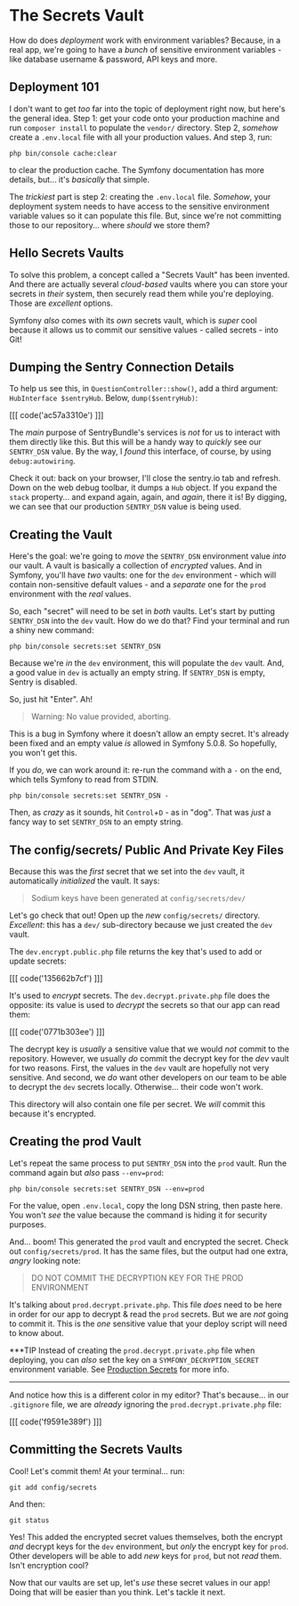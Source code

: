 # The Secrets Vault

How do does *deployment* work with environment variables? Because, in a real app,
we're going to have a *bunch* of sensitive environment variables - like database
username & password, API keys and more.

## Deployment 101

I don't want to get *too* far into the topic of deployment right now, but here's
the general idea. Step 1: get your code onto your production machine and run
`composer install` to populate the `vendor/` directory. Step 2, *somehow* create
a `.env.local` file with all your production values. And step 3, run:

```terminal
php bin/console cache:clear
```

to clear the production cache. The Symfony documentation has more details, but...
it's *basically* that simple.

The *trickiest* part is step 2: creating the `.env.local` file. *Somehow*, your
deployment system needs to have access to the sensitive environment variable
values so it can populate this file. But, since we're not committing those to our
repository... where *should* we store them?

## Hello Secrets Vaults

To solve this problem, a concept called a "Secrets Vault" has been invented.
And there are actually several *cloud-based* vaults where you can store your
secrets in *their* system, then securely read them while you're deploying. Those
are *excellent* options.

Symfony *also* comes with its *own* secrets vault, which is *super* cool because
it allows us to commit our sensitive values - called secrets - into Git!

## Dumping the Sentry Connection Details

To help us see this, in `QuestionController::show()`, add a third argument:
`HubInterface $sentryHub`. Below, `dump($sentryHub)`:

[[[ code('ac57a3310e') ]]]

The *main* purpose of SentryBundle's services is *not* for us to interact with
them directly like this. But this will be a handy way to *quickly* see our
`SENTRY_DSN` value. By the way, I *found* this interface, of course, by using
`debug:autowiring`.

Check it out: back on your browser, I'll close the sentry.io tab and refresh.
Down on the web debug toolbar, it dumps a `Hub` object. If you expand the
`stack` property... and expand again, again, and *again*, there it is! By
digging, we can see that our production `SENTRY_DSN` value is being used.

## Creating the Vault

Here's the goal: we're going to *move* the `SENTRY_DSN` environment value *into*
our vault. A vault is basically a collection of *encrypted* values. And in
Symfony, you'll have *two* vaults: one for the `dev` environment - which will
contain non-sensitive default values - and a *separate* one for the `prod`
environment with the *real* values.

So, each "secret" will need to be set in *both* vaults. Let's start by putting
`SENTRY_DSN` into the `dev` vault. How do we do that? Find your terminal and run
a shiny new command:

```terminal
php bin/console secrets:set SENTRY_DSN
```

Because we're *in* the `dev` environment, this will populate the `dev` vault.
And, a good value in `dev` is actually an empty string. If `SENTRY_DSN` is empty,
Sentry is disabled.

So, just hit "Enter". Ah!

> Warning: No value provided, aborting.

This is a bug in Symfony where it doesn't allow an empty secret. It's already
been fixed and an empty value *is* allowed in Symfony 5.0.8. So hopefully,
you won't get this.

If you *do*, we can work around it: re-run the command with a `-` on the end,
which tells Symfony to read from STDIN.

```terminal-silent
php bin/console secrets:set SENTRY_DSN -
```

Then, as *crazy* as it sounds, hit `Control`+`D` - as in "dog". That was *just* a
fancy way to set `SENTRY_DSN` to an empty string.

## The config/secrets/ Public And Private Key Files

Because this was the *first* secret that we set into the `dev` vault, it
automatically *initialized* the vault. It says:

> Sodium keys have been generated at `config/secrets/dev/`

Let's go check that out! Open up the *new* `config/secrets/` directory. *Excellent*:
this has a `dev/` sub-directory because we just created the `dev` vault.

The `dev.encrypt.public.php` file returns the key that's used to add or update
secrets:

[[[ code('135662b7cf') ]]]

It's used to *encrypt* secrets. The `dev.decrypt.private.php` file does
the opposite: its value is used to *decrypt* the secrets so that our app can read
them:

[[[ code('0771b303ee') ]]]

The decrypt key is *usually* a sensitive value that we would *not* commit to the
repository. However, we usually *do* commit the decrypt key for the *dev* vault
for two reasons. First, the values in the `dev` vault are hopefully not very
sensitive. And second, we *do* want other developers on our team to be able
to decrypt the `dev` secrets locally. Otherwise... their code won't work.

This directory will also contain one file per secret. We *will* commit this because
it's encrypted.

## Creating the prod Vault

Let's repeat the same process to put `SENTRY_DSN` into the `prod` vault. Run the
command again but *also* pass `--env=prod`:

```terminal-silent
php bin/console secrets:set SENTRY_DSN --env=prod
```

For the value, open `.env.local`, copy the long DSN string, then paste here. You
won't *see* the value because the command is hiding it for security purposes.

And... boom! This generated the `prod` vault and encrypted the secret. Check out
`config/secrets/prod`. It has the same files, but the output had one extra,
*angry* looking note:

> DO NOT COMMIT THE DECRYPTION KEY FOR THE PROD ENVIRONMENT

It's talking about `prod.decrypt.private.php`. This file *does* need to be
here in order for our app to decrypt & read the `prod` secrets. But we are *not*
going to commit it. This is the *one* sensitive value that your deploy script
will need to know about.

***TIP
Instead of creating the `prod.decrypt.private.php` file when deploying, you can
*also* set the key on a `SYMFONY_DECRYPTION_SECRET` environment variable. See
[Production Secrets](https://symfonycasts.com/screencast/symfony5-upgrade/prod-vault#deploying-with-the-decrypt-key)
for more info.
***

And notice how this is a different color in my editor? That's because... in our
`.gitignore` file, we are *already* ignoring the `prod.decrypt.private.php` file:

[[[ code('f9591e389f') ]]]

## Committing the Secrets Vaults

Cool! Let's commit them! At your terminal... run:

```terminal
git add config/secrets
```

And then:

```terminal
git status
```

Yes! This added the encrypted secret values themselves, both the encrypt *and*
decrypt keys for the `dev` environment, but *only* the encrypt key for `prod`.
Other developers will be able to add *new* keys for `prod`, but not *read* them.
Isn't encryption cool?

Now that our vaults are set up, let's *use* these secret values in our app! Doing
that will be easier than you think. Let's tackle it next.
